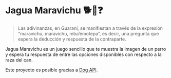 # Jagua Maravichu :dog2::poodle::question:
> Las adivinanzas, en Guaraní, se manifiestan a través de la expresión “maravichu, maravichu, mba’émotepa”, es decir, una pregunta que espera la deducción y respuesta de la contraparte.

Jagua Maravichu es un juego sencillo que te muestra la imagen de un perro y espera tu respuesta de entre las opciones disponibles con respecto a la raza del can.

Este proyecto es posible gracias a [Dog API](https://dog.ceo/dog-api/).
